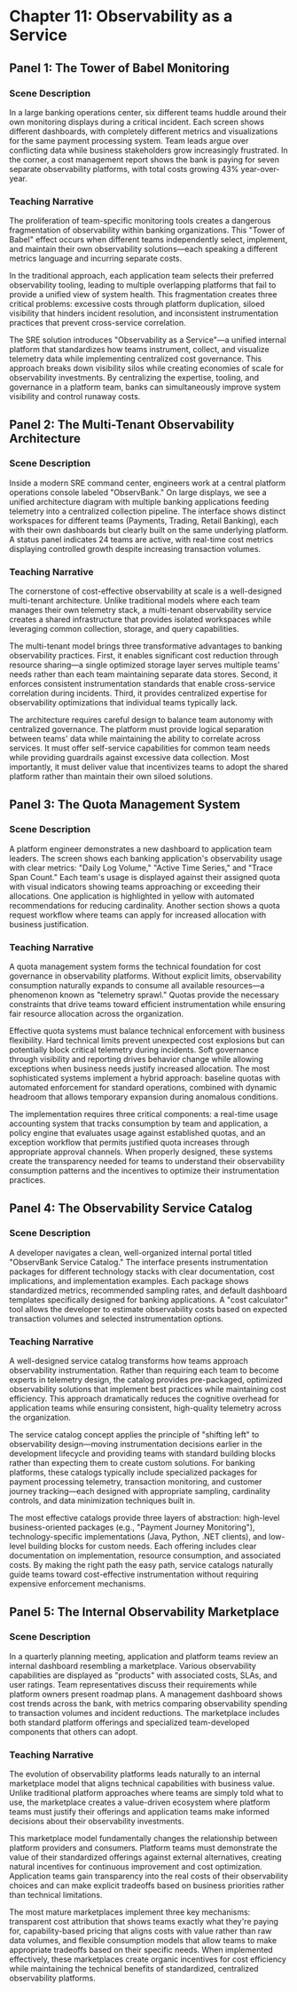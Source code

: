 # Chapter 11: Observability as a Service

## Panel 1: The Tower of Babel Monitoring
### Scene Description

 In a large banking operations center, six different teams huddle around their own monitoring displays during a critical incident. Each screen shows different dashboards, with completely different metrics and visualizations for the same payment processing system. Team leads argue over conflicting data while business stakeholders grow increasingly frustrated. In the corner, a cost management report shows the bank is paying for seven separate observability platforms, with total costs growing 43% year-over-year.

### Teaching Narrative
The proliferation of team-specific monitoring tools creates a dangerous fragmentation of observability within banking organizations. This "Tower of Babel" effect occurs when different teams independently select, implement, and maintain their own observability solutions—each speaking a different metrics language and incurring separate costs. 

In the traditional approach, each application team selects their preferred observability tooling, leading to multiple overlapping platforms that fail to provide a unified view of system health. This fragmentation creates three critical problems: excessive costs through platform duplication, siloed visibility that hinders incident resolution, and inconsistent instrumentation practices that prevent cross-service correlation.

The SRE solution introduces "Observability as a Service"—a unified internal platform that standardizes how teams instrument, collect, and visualize telemetry data while implementing centralized cost governance. This approach breaks down visibility silos while creating economies of scale for observability investments. By centralizing the expertise, tooling, and governance in a platform team, banks can simultaneously improve system visibility and control runaway costs.

## Panel 2: The Multi-Tenant Observability Architecture
### Scene Description

 Inside a modern SRE command center, engineers work at a central platform operations console labeled "ObservBank." On large displays, we see a unified architecture diagram with multiple banking applications feeding telemetry into a centralized collection pipeline. The interface shows distinct workspaces for different teams (Payments, Trading, Retail Banking), each with their own dashboards but clearly built on the same underlying platform. A status panel indicates 24 teams are active, with real-time cost metrics displaying controlled growth despite increasing transaction volumes.

### Teaching Narrative
The cornerstone of cost-effective observability at scale is a well-designed multi-tenant architecture. Unlike traditional models where each team manages their own telemetry stack, a multi-tenant observability service creates a shared infrastructure that provides isolated workspaces while leveraging common collection, storage, and query capabilities.

The multi-tenant model brings three transformative advantages to banking observability practices. First, it enables significant cost reduction through resource sharing—a single optimized storage layer serves multiple teams' needs rather than each team maintaining separate data stores. Second, it enforces consistent instrumentation standards that enable cross-service correlation during incidents. Third, it provides centralized expertise for observability optimizations that individual teams typically lack.

The architecture requires careful design to balance team autonomy with centralized governance. The platform must provide logical separation between teams' data while maintaining the ability to correlate across services. It must offer self-service capabilities for common team needs while providing guardrails against excessive data collection. Most importantly, it must deliver value that incentivizes teams to adopt the shared platform rather than maintain their own siloed solutions.

## Panel 3: The Quota Management System
### Scene Description

 A platform engineer demonstrates a new dashboard to application team leaders. The screen shows each banking application's observability usage with clear metrics: "Daily Log Volume," "Active Time Series," and "Trace Span Count." Each team's usage is displayed against their assigned quota with visual indicators showing teams approaching or exceeding their allocations. One application is highlighted in yellow with automated recommendations for reducing cardinality. Another section shows a quota request workflow where teams can apply for increased allocation with business justification.

### Teaching Narrative
A quota management system forms the technical foundation for cost governance in observability platforms. Without explicit limits, observability consumption naturally expands to consume all available resources—a phenomenon known as "telemetry sprawl." Quotas provide the necessary constraints that drive teams toward efficient instrumentation while ensuring fair resource allocation across the organization.

Effective quota systems must balance technical enforcement with business flexibility. Hard technical limits prevent unexpected cost explosions but can potentially block critical telemetry during incidents. Soft governance through visibility and reporting drives behavior change while allowing exceptions when business needs justify increased allocation. The most sophisticated systems implement a hybrid approach: baseline quotas with automated enforcement for standard operations, combined with dynamic headroom that allows temporary expansion during anomalous conditions.

The implementation requires three critical components: a real-time usage accounting system that tracks consumption by team and application, a policy engine that evaluates usage against established quotas, and an exception workflow that permits justified quota increases through appropriate approval channels. When properly designed, these systems create the transparency needed for teams to understand their observability consumption patterns and the incentives to optimize their instrumentation practices.

## Panel 4: The Observability Service Catalog
### Scene Description

 A developer navigates a clean, well-organized internal portal titled "ObservBank Service Catalog." The interface presents instrumentation packages for different technology stacks with clear documentation, cost implications, and implementation examples. Each package shows standardized metrics, recommended sampling rates, and default dashboard templates specifically designed for banking applications. A "cost calculator" tool allows the developer to estimate observability costs based on expected transaction volumes and selected instrumentation options.

### Teaching Narrative
A well-designed service catalog transforms how teams approach observability instrumentation. Rather than requiring each team to become experts in telemetry design, the catalog provides pre-packaged, optimized observability solutions that implement best practices while maintaining cost efficiency. This approach dramatically reduces the cognitive overhead for application teams while ensuring consistent, high-quality telemetry across the organization.

The service catalog concept applies the principle of "shifting left" to observability design—moving instrumentation decisions earlier in the development lifecycle and providing teams with standard building blocks rather than expecting them to create custom solutions. For banking platforms, these catalogs typically include specialized packages for payment processing telemetry, transaction monitoring, and customer journey tracking—each designed with appropriate sampling, cardinality controls, and data minimization techniques built in.

The most effective catalogs provide three layers of abstraction: high-level business-oriented packages (e.g., "Payment Journey Monitoring"), technology-specific implementations (Java, Python, .NET clients), and low-level building blocks for custom needs. Each offering includes clear documentation on implementation, resource consumption, and associated costs. By making the right path the easy path, service catalogs naturally guide teams toward cost-effective instrumentation without requiring expensive enforcement mechanisms.

## Panel 5: The Internal Observability Marketplace
### Scene Description

 In a quarterly planning meeting, application and platform teams review an internal dashboard resembling a marketplace. Various observability capabilities are displayed as "products" with associated costs, SLAs, and user ratings. Team representatives discuss their requirements while platform owners present roadmap plans. A management dashboard shows cost trends across the bank, with metrics comparing observability spending to transaction volumes and incident reductions. The marketplace includes both standard platform offerings and specialized team-developed components that others can adopt.

### Teaching Narrative
The evolution of observability platforms leads naturally to an internal marketplace model that aligns technical capabilities with business value. Unlike traditional platform approaches where teams are simply told what to use, the marketplace creates a value-driven ecosystem where platform teams must justify their offerings and application teams make informed decisions about their observability investments.

This marketplace model fundamentally changes the relationship between platform providers and consumers. Platform teams must demonstrate the value of their standardized offerings against external alternatives, creating natural incentives for continuous improvement and cost optimization. Application teams gain transparency into the real costs of their observability choices and can make explicit tradeoffs based on business priorities rather than technical limitations.

The most mature marketplaces implement three key mechanisms: transparent cost attribution that shows teams exactly what they're paying for, capability-based pricing that aligns costs with value rather than raw data volumes, and flexible consumption models that allow teams to make appropriate tradeoffs based on their specific needs. When implemented effectively, these marketplaces create organic incentives for cost efficiency while maintaining the technical benefits of standardized, centralized observability platforms.